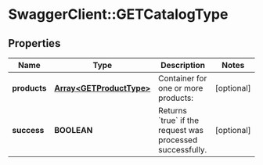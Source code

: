 # SwaggerClient::GETCatalogType

## Properties
Name | Type | Description | Notes
------------ | ------------- | ------------- | -------------
**products** | [**Array&lt;GETProductType&gt;**](GETProductType.md) | Container for one or more products:  | [optional] 
**success** | **BOOLEAN** | Returns &#x60;true&#x60; if the request was processed successfully.  | [optional] 


